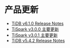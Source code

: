 # 产品更新

- [TiDB v6.1.0 Release Notes](1-release-notes.md)
- [TiSpark v3.0.0 主要更新](2-tispark-3-0-0.md)
- [TiSpark v3.0.1 主要更新](3-tispark-3-0-1.md)
- [TiDB v5.4.2 Release Notes](4-5-4-2-release.md)